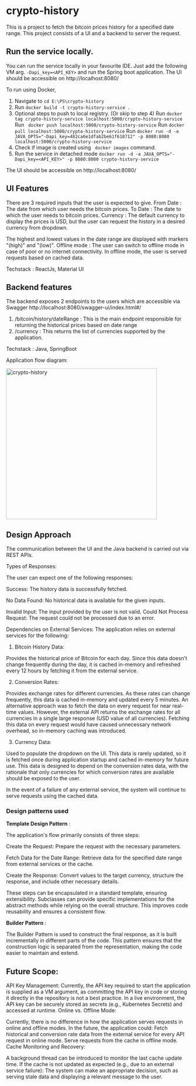 # crypto-history

This is a project to fetch the bitcoin prices history for a specified date range.
This project consists of a UI and a backend to server the request.

## Run the service locally.

You can run the service locally in your favourite IDE.
Just add the following VM arg. ```-Dapi_key=<API_KEY>```
and run the Spring boot application.
The UI should be accessible on http://localhost:8080/

To run using Docker,
1. Navigate to ``` cd E:\PS\crypto-history ```
2. Run ``` docker build -t crypto-history-service . ```
3. Optional steps to push to local registry. (Or skip to step 4)
  Run ``` docker tag crypto-history-service localhost:5000/crypto-history-service ```
  Run ``` docker push localhost:5000/crypto-history-service```
  Run ``` docker pull localhost:5000/crypto-history-service ```
  Run ```docker run -d -e JAVA_OPTS="-Dapi_key=482ca6e1dfab2be61f618712" -p 8080:8080 localhost:5000/crypto-history-service```
4. Check if image is created using ``` docker images``` command.
5. Run the service in detached mode ``` docker run -d -e JAVA_OPTS="-Dapi_key=<API_KEY>" -p 8080:8080 crypto-history-service ```

The UI should be accessible on http://localhost:8080/

## UI Features
There are 3 required inputs that the user is expected to give.
From Date : The date from which user needs the bitcoin prices.
To Date : The date to which the user needs to bitcoin prices.
Currency : The default currency to display the prices is USD, but the user can request the history in a desired currency from dropdown.

The highest and lowest values in the date range are displayed with markers "(high)" and "(low)".
Offline mode : The user can switch to offline mode in case of poor or no internet connectivity. In offline mode, the user is served requests based on cached data.

Techstack : ReactJs, Material UI

## Backend features
The backend exposes 2 endpoints to the users which are accessible via Swagger http://localhost:8080/swagger-ui/index.html#/
1. /bitcoin/history/dateRange : This is the main endpoint responsible for returning the historical prices based on date range
2. /currency : This returns the list of currencies supported by the application.

Techstack : Java, SpringBoot

Application flow diagram:

<img width="412" alt="crypto-history" src="https://github.com/user-attachments/assets/f75685f1-b58f-4269-8f09-3f19a3ce8052" />

## Design Approach

The communication between the UI and the Java backend is carried out via REST APIs.

Types of Responses:

The user can expect one of the following responses:

Success: The history data is successfully fetched.

No Data Found: No historical data is available for the given inputs.

Invalid Input: The input provided by the user is not valid.
Could Not Process Request: The request could not be processed due to an error.

Dependencies on External Services:
The application relies on external services for the following:

1. Bitcoin History Data:

Provides the historical price of Bitcoin for each day.
Since this data doesn’t change frequently during the day, it is cached in-memory and refreshed every 12 hours by fetching it from the external service.

2. Conversion Rates:

Provides exchange rates for different currencies.
As these rates can change frequently, this data is cached in-memory and updated every 5 minutes.
An alternative approach was to fetch the data on every request for near real-time values. However, the external API returns the exchange rates for all currencies in a single large response (USD value of all currencies). Fetching this data on every request would have caused unnecessary network overhead, so in-memory caching was introduced.

3. Currency Data:

Used to populate the dropdown on the UI.
This data is rarely updated, so it is fetched once during application startup and cached in-memory for future use.
This data is designed to depend on the conversion rates data, with the rationale that only currencies for which conversion rates are available should be exposed to the user.

In the event of a failure of any external service, the system will continue to serve requests using the cached data.

### Design patterns used

**Template Design Pattern** :

The application's flow primarily consists of three steps:

Create the Request: Prepare the request with the necessary parameters.

Fetch Data for the Date Range: Retrieve data for the specified date range from external services or the cache.

Create the Response: Convert values to the target currency, structure the response, and include other necessary details.

These steps can be encapsulated in a standard template, ensuring extensibility. Subclasses can provide specific implementations for the abstract methods while relying on the overall structure. This improves code reusability and ensures a consistent flow.

**Builder Pattern** :

The Builder Pattern is used to construct the final response, as it is built incrementally in different parts of the code. This pattern ensures that the construction logic is separated from the representation, making the code easier to maintain and extend.

## Future Scope:

API Key Management: Currently, the API key required to start the application is supplied as a VM argument, as committing the API key in code or storing it directly in the repository is not a best practice.
In a live environment, the API key can be securely stored as secrets (e.g., Kubernetes Secrets) and accessed at runtime.
Online vs. Offline Mode:

Currently, there is no difference in how the application serves requests in online and offline modes.
In the future, the application could:
Fetch historical and conversion rate data from the external service for every API request in online mode.
Serve requests from the cache in offline mode.
Cache Monitoring and Recovery:

A background thread can be introduced to monitor the last cache update time.
If the cache is not updated as expected (e.g., due to an external service failure):
The system can make an appropriate decision, such as serving stale data and displaying a relevant message to the user.



